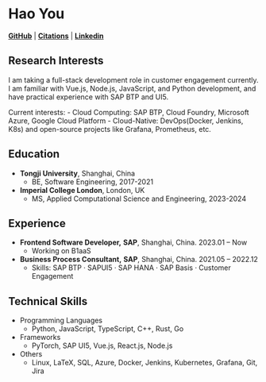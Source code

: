 # Hao You

[**GitHub**](https://github.com/YouHao0809) |
[**Citations**](https://scholar.google.com/) |
[**Linkedin**](www.linkedin.com/in/youhao0809)

## **Research Interests**

I am taking a full-stack development role in customer engagement currently. I am familiar with Vue.js, Node.js, JavaScript, and Python development, and have practical experience with SAP BTP and UI5.

Current interests:
\- Cloud Computing: SAP BTP, Cloud Foundry, Microsoft Azure, Google Cloud Platform
\- Cloud-Native: DevOps(Docker, Jenkins, K8s) and open-source projects like Grafana, Prometheus, etc.

## **Education**

- **Tongji University**, Shanghai, China
  - BE, Software Engineering, 2017-2021
- **Imperial College London**, London, UK
  - MS, Applied Computational Science and Engineering, 2023-2024

## **Experience**

- **Frontend Software Developer,** **SAP**, Shanghai, China. 2023.01 – Now
  - Working on B1aaS
- **Business Process Consultant,** **SAP**, Shanghai, China. 2021.05 – 2022.12
  - Skills: SAP BTP · SAPUI5 · SAP HANA · SAP Basis · Customer Engagement

## **Technical Skills**

- Programming Languages
  - Python, JavaScript, TypeScript, C++, Rust, Go
- Frameworks
  - PyTorch, SAP UI5, Vue.js, React.js, Node.js
- Others
  - Linux, LaTeX, SQL, Azure, Docker, Jenkins, Kubernetes, Grafana, Git, Jira
